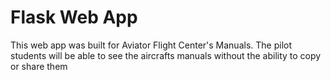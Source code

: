 # Flask Web App
This web app was built for Aviator Flight Center's Manuals. The pilot students will be able to see the aircrafts manuals without the ability to copy or share them
